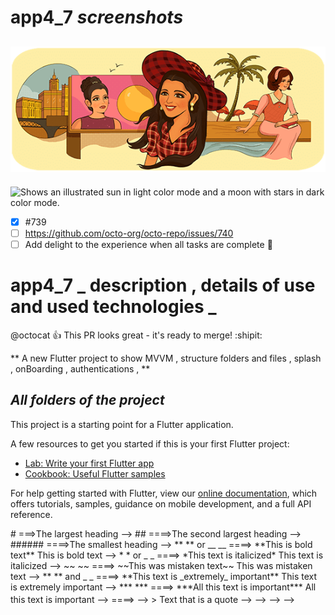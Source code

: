 # app4_7 _screenshots_
## ![screen _1_ ](https://github.com/emamHamada/mvvm_app/blob/master/assets/download.png)

<picture>
  <source media="(prefers-color-scheme: dark)" srcset="https://user-images.githubusercontent.com/25423296/163456776-7f95b81a-f1ed-45f7-b7ab-8fa810d529fa.png">
  <source media="(prefers-color-scheme: dark)" srcset="https://user-images.githubusercontent.com/25423296/163456779-a8556205-d0a5-45e2-ac17-42d089e3c3f8.png">
  <img alt="Shows an illustrated sun in light color mode and a moon with stars in dark color mode." src="https://user-images.githubusercontent.com/25423296/163456779-a8556205-d0a5-45e2-ac17-42d089e3c3f8.png">
</picture>

- [x] #739
- [ ] https://github.com/octo-org/octo-repo/issues/740
- [ ] Add delight to the experience when all tasks are complete :tada:
# app4_7 _ description , details of use and used technologies _
@octocat :+1: This PR looks great - it's ready to merge! :shipit:

<!-- This content will not appear in the rendered Markdown -->

** A new Flutter project to show MVVM , structure folders and files , splash  , onBoarding , authentications , **

## *All folders of the project*

This project is a starting point for a Flutter application.

A few resources to get you started if this is your first Flutter project:

- [Lab: Write your first Flutter app](https://flutter.dev/docs/get-started/codelab)
- [Cookbook: Useful Flutter samples](https://flutter.dev/docs/cookbook)

For help getting started with Flutter, view our
[online documentation](https://flutter.dev/docs), which offers tutorials,
samples, guidance on mobile development, and a full API reference.

<!-- # readme.md language simple syntax -->

<!-- --> # ===>The largest heading -->
<!-- --> ## ====>The second largest heading -->
<!-- --> ###### ====>The smallest heading -->
<!-- --> ** ** or __ __  ====> **This is bold text**	This is bold text -->
<!-- --> * * or _ _ ====> *This text is italicized*	This text is italicized -->
<!-- --> ~~ ~~  ====> ~~This was mistaken text~~	This was mistaken text -->
<!-- --> ** ** and _ _ ====> **This text is _extremely_ important**	This text is extremely important -->
<!-- --> *** *** ====> ***All this text is important***	All this text is important -->
<!-- -->  <sub> </sub>  <sup> </sup>====> -->
<!-- --> > Text that is a quote -->
<!-- --> -->
<!-- --> -->
<!-- --> -->

<!-- When you use two or more headings, GitHub automatically generates a table of contents which you can access by -->
<!-- clicking  within the file header. Each heading title is listed in the table of contents and -->
<!-- you can click a title to navigate to the selected section. -->

